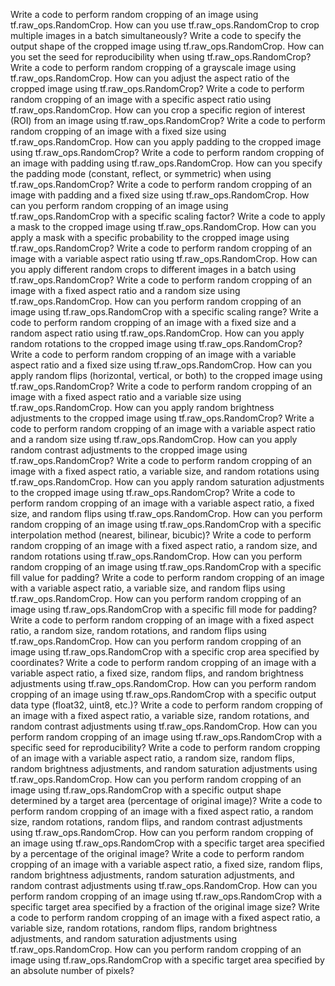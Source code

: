 Write a code to perform random cropping of an image using tf.raw_ops.RandomCrop.
How can you use tf.raw_ops.RandomCrop to crop multiple images in a batch simultaneously?
Write a code to specify the output shape of the cropped image using tf.raw_ops.RandomCrop.
How can you set the seed for reproducibility when using tf.raw_ops.RandomCrop?
Write a code to perform random cropping of a grayscale image using tf.raw_ops.RandomCrop.
How can you adjust the aspect ratio of the cropped image using tf.raw_ops.RandomCrop?
Write a code to perform random cropping of an image with a specific aspect ratio using tf.raw_ops.RandomCrop.
How can you crop a specific region of interest (ROI) from an image using tf.raw_ops.RandomCrop?
Write a code to perform random cropping of an image with a fixed size using tf.raw_ops.RandomCrop.
How can you apply padding to the cropped image using tf.raw_ops.RandomCrop?
Write a code to perform random cropping of an image with padding using tf.raw_ops.RandomCrop.
How can you specify the padding mode (constant, reflect, or symmetric) when using tf.raw_ops.RandomCrop?
Write a code to perform random cropping of an image with padding and a fixed size using tf.raw_ops.RandomCrop.
How can you perform random cropping of an image using tf.raw_ops.RandomCrop with a specific scaling factor?
Write a code to apply a mask to the cropped image using tf.raw_ops.RandomCrop.
How can you apply a mask with a specific probability to the cropped image using tf.raw_ops.RandomCrop?
Write a code to perform random cropping of an image with a variable aspect ratio using tf.raw_ops.RandomCrop.
How can you apply different random crops to different images in a batch using tf.raw_ops.RandomCrop?
Write a code to perform random cropping of an image with a fixed aspect ratio and a random size using tf.raw_ops.RandomCrop.
How can you perform random cropping of an image using tf.raw_ops.RandomCrop with a specific scaling range?
Write a code to perform random cropping of an image with a fixed size and a random aspect ratio using tf.raw_ops.RandomCrop.
How can you apply random rotations to the cropped image using tf.raw_ops.RandomCrop?
Write a code to perform random cropping of an image with a variable aspect ratio and a fixed size using tf.raw_ops.RandomCrop.
How can you apply random flips (horizontal, vertical, or both) to the cropped image using tf.raw_ops.RandomCrop?
Write a code to perform random cropping of an image with a fixed aspect ratio and a variable size using tf.raw_ops.RandomCrop.
How can you apply random brightness adjustments to the cropped image using tf.raw_ops.RandomCrop?
Write a code to perform random cropping of an image with a variable aspect ratio and a random size using tf.raw_ops.RandomCrop.
How can you apply random contrast adjustments to the cropped image using tf.raw_ops.RandomCrop?
Write a code to perform random cropping of an image with a fixed aspect ratio, a variable size, and random rotations using tf.raw_ops.RandomCrop.
How can you apply random saturation adjustments to the cropped image using tf.raw_ops.RandomCrop?
Write a code to perform random cropping of an image with a variable aspect ratio, a fixed size, and random flips using tf.raw_ops.RandomCrop.
How can you perform random cropping of an image using tf.raw_ops.RandomCrop with a specific interpolation method (nearest, bilinear, bicubic)?
Write a code to perform random cropping of an image with a fixed aspect ratio, a random size, and random rotations using tf.raw_ops.RandomCrop.
How can you perform random cropping of an image using tf.raw_ops.RandomCrop with a specific fill value for padding?
Write a code to perform random cropping of an image with a variable aspect ratio, a variable size, and random flips using tf.raw_ops.RandomCrop.
How can you perform random cropping of an image using tf.raw_ops.RandomCrop with a specific fill mode for padding?
Write a code to perform random cropping of an image with a fixed aspect ratio, a random size, random rotations, and random flips using tf.raw_ops.RandomCrop.
How can you perform random cropping of an image using tf.raw_ops.RandomCrop with a specific crop area specified by coordinates?
Write a code to perform random cropping of an image with a variable aspect ratio, a fixed size, random flips, and random brightness adjustments using tf.raw_ops.RandomCrop.
How can you perform random cropping of an image using tf.raw_ops.RandomCrop with a specific output data type (float32, uint8, etc.)?
Write a code to perform random cropping of an image with a fixed aspect ratio, a variable size, random rotations, and random contrast adjustments using tf.raw_ops.RandomCrop.
How can you perform random cropping of an image using tf.raw_ops.RandomCrop with a specific seed for reproducibility?
Write a code to perform random cropping of an image with a variable aspect ratio, a random size, random flips, random brightness adjustments, and random saturation adjustments using tf.raw_ops.RandomCrop.
How can you perform random cropping of an image using tf.raw_ops.RandomCrop with a specific output shape determined by a target area (percentage of original image)?
Write a code to perform random cropping of an image with a fixed aspect ratio, a random size, random rotations, random flips, and random contrast adjustments using tf.raw_ops.RandomCrop.
How can you perform random cropping of an image using tf.raw_ops.RandomCrop with a specific target area specified by a percentage of the original image?
Write a code to perform random cropping of an image with a variable aspect ratio, a fixed size, random flips, random brightness adjustments, random saturation adjustments, and random contrast adjustments using tf.raw_ops.RandomCrop.
How can you perform random cropping of an image using tf.raw_ops.RandomCrop with a specific target area specified by a fraction of the original image size?
Write a code to perform random cropping of an image with a fixed aspect ratio, a variable size, random rotations, random flips, random brightness adjustments, and random saturation adjustments using tf.raw_ops.RandomCrop.
How can you perform random cropping of an image using tf.raw_ops.RandomCrop with a specific target area specified by an absolute number of pixels?



